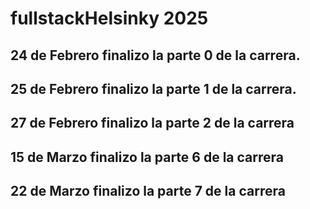 # fullstackHelsinky 2025

## 24 de Febrero finalizo la parte 0 de la carrera.

## 25 de Febrero finalizo la parte 1 de la carrera.

## 27 de Febrero finalizo la parte 2 de la carrera

## 15 de Marzo finalizo la parte 6 de la carrera

## 22 de Marzo finalizo la parte 7 de la carrera

